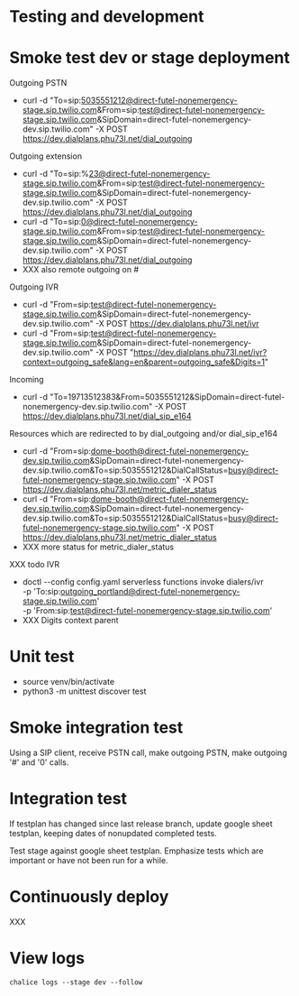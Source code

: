 # Testing and development

# Smoke test dev or stage deployment

Outgoing PSTN
- curl -d "To=sip:5035551212@direct-futel-nonemergency-stage.sip.twilio.com&From=sip:test@direct-futel-nonemergency-stage.sip.twilio.com&SipDomain=direct-futel-nonemergency-dev.sip.twilio.com" -X POST https://dev.dialplans.phu73l.net/dial_outgoing

Outgoing extension
- curl -d "To=sip:%23@direct-futel-nonemergency-stage.sip.twilio.com&From=sip:test@direct-futel-nonemergency-stage.sip.twilio.com&SipDomain=direct-futel-nonemergency-dev.sip.twilio.com" -X POST https://dev.dialplans.phu73l.net/dial_outgoing
- curl -d "To=sip:0@direct-futel-nonemergency-stage.sip.twilio.com&From=sip:test@direct-futel-nonemergency-stage.sip.twilio.com&SipDomain=direct-futel-nonemergency-dev.sip.twilio.com" -X POST https://dev.dialplans.phu73l.net/dial_outgoing
- XXX also remote outgoing on #

Outgoing IVR
- curl -d "From=sip:test@direct-futel-nonemergency-stage.sip.twilio.com&SipDomain=direct-futel-nonemergency-dev.sip.twilio.com" -X POST https://dev.dialplans.phu73l.net/ivr
- curl -d "From=sip:test@direct-futel-nonemergency-stage.sip.twilio.com&SipDomain=direct-futel-nonemergency-dev.sip.twilio.com" -X POST "https://dev.dialplans.phu73l.net/ivr?context=outgoing_safe&lang=en&parent=outgoing_safe&Digits=1"

Incoming
- curl -d "To=19713512383&From=5035551212&SipDomain=direct-futel-nonemergency-dev.sip.twilio.com" -X POST https://dev.dialplans.phu73l.net/dial_sip_e164

Resources which are redirected to by dial_outgoing and/or dial_sip_e164
- curl -d "From=sip:dome-booth@direct-futel-nonemergency-dev.sip.twilio.com&SipDomain=direct-futel-nonemergency-dev.sip.twilio.com&To=sip:5035551212&DialCallStatus=busy@direct-futel-nonemergency-stage.sip.twilio.com" -X POST https://dev.dialplans.phu73l.net/metric_dialer_status
- curl -d "From=sip:dome-booth@direct-futel-nonemergency-dev.sip.twilio.com&SipDomain=direct-futel-nonemergency-dev.sip.twilio.com&To=sip:5035551212&DialCallStatus=busy@direct-futel-nonemergency-stage.sip.twilio.com" -X POST https://dev.dialplans.phu73l.net/metric_dialer_status
- XXX more status for metric_dialer_status

XXX todo
IVR
- doctl --config config.yaml serverless functions invoke dialers/ivr \
  -p 'To:sip:outgoing_portland@direct-futel-nonemergency-stage.sip.twilio.com' \
  -p 'From:sip:test@direct-futel-nonemergency-stage.sip.twilio.com'
- XXX Digits context parent

# Unit test

- source venv/bin/activate
- python3 -m unittest discover test

# Smoke integration test

Using a SIP client, receive PSTN call, make outgoing PSTN, make outgoing '#' and '0' calls.

# Integration test

If testplan has changed since last release branch, update google sheet testplan, keeping dates of nonupdated completed tests.

Test stage against google sheet testplan. Emphasize tests which are important or have not been run for a while.

# Continuously deploy

XXX

# View logs

    chalice logs --stage dev --follow
